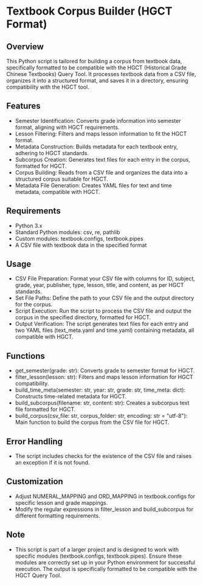 # Textbook Corpus Builder (HGCT Format)

## Overview
This Python script is tailored for building a corpus from textbook data, specifically formatted to be compatible with the HGCT (Historical Grade Chinese Textbooks) Query Tool. It processes textbook data from a CSV file, organizes it into a structured format, and saves it in a directory, ensuring compatibility with the HGCT tool.

## Features
- Semester Identification: Converts grade information into semester format, aligning with HGCT requirements.
- Lesson Filtering: Filters and maps lesson information to fit the HGCT format.
- Metadata Construction: Builds metadata for each textbook entry, adhering to HGCT standards.
- Subcorpus Creation: Generates text files for each entry in the corpus, formatted for HGCT.
- Corpus Building: Reads from a CSV file and organizes the data into a structured corpus suitable for HGCT.
- Metadata File Generation: Creates YAML files for text and time metadata, compatible with HGCT.

## Requirements
- Python 3.x
- Standard Python modules: csv, re, pathlib
- Custom modules: textbook.configs, textbook.pipes
- A CSV file with textbook data in the specified format

## Usage
- CSV File Preparation: Format your CSV file with columns for ID, subject, grade, year, publisher, type, lesson, title, and content, as per HGCT standards.
- Set File Paths: Define the path to your CSV file and the output directory for the corpus.
- Script Execution: Run the script to process the CSV file and output the corpus in the specified directory, formatted for HGCT.
- Output Verification: The script generates text files for each entry and two YAML files (text_meta.yaml and time.yaml) containing metadata, all compatible with HGCT.

## Functions
- get_semester(grade: str): Converts grade to semester format for HGCT.
- filter_lesson(lesson: str): Filters and maps lesson information for HGCT compatibility.
- build_time_meta(semester: str, year: str, grade: str, time_meta: dict): Constructs time-related metadata for HGCT.
- build_subcorpus(filename: str, content: str): Creates a subcorpus text file formatted for HGCT.
- build_corpus(csv_file: str, corpus_folder: str, encoding: str = "utf-8"): Main function to build the corpus from the CSV file for HGCT.

## Error Handling
- The script includes checks for the existence of the CSV file and raises an exception if it is not found.

## Customization
- Adjust NUMERAL_MAPPING and ORD_MAPPING in textbook.configs for specific lesson and grade mappings.
- Modify the regular expressions in filter_lesson and build_subcorpus for different formatting requirements.

## Note
- This script is part of a larger project and is designed to work with specific modules (textbook.configs, textbook.pipes). Ensure these modules are correctly set up in your Python environment for successful execution. The output is specifically formatted to be compatible with the HGCT Query Tool.




